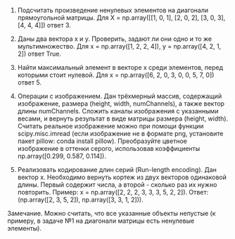 1. Подсчитать произведение ненулевых элементов на диагонали прямоугольной матрицы.
Для X = np.array([[1, 0, 1], [2, 0, 2], [3, 0, 3], [4, 4, 4]]) ответ 3.

2. Даны два вектора x и y. Проверить, задают ли они одно и то же мультимножество.
Для x = np.array([1, 2, 2, 4]), y = np.array([4, 2, 1, 2]) ответ True.

3. Найти максимальный элемент в векторе x среди элементов, перед которыми стоит нулевой.
Для x = np.array([6, 2, 0, 3, 0, 0, 5, 7, 0]) ответ 5.

4. Операции с изображением.
Дан трёхмерный массив, содержащий изображение, размера (height, width, numChannels), а также вектор длины numChannels. Сложить каналы изображения с указанными весами, и вернуть результат в виде матрицы размера (height, width). Считать реальное изображение можно при помощи функции scipy.misc.imread (если изображение не в формате png, установите пакет pillow: conda install pillow). Преобразуйте цветное изображение в оттенки серого, использовав коэффициенты np.array([0.299, 0.587, 0.114]).

5. Реализовать кодирование длин серий (Run-length encoding). Дан вектор x. Необходимо вернуть кортеж из двух векторов одинаковой длины. Первый содержит числа, а второй - сколько раз их нужно повторить.
Пример: x = np.array([2, 2, 2, 3, 3, 3, 5, 2, 2]). Ответ: (np.array([2, 3, 5, 2]), np.array([3, 3, 1, 2])).

Замечание. Можно считать, что все указанные объекты непустые (к примеру, в задаче №1 на диагонали матрицы есть ненулевые элементы).
